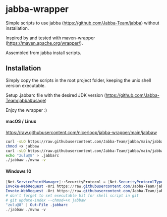 # jabba-wrapper

Simple scripts to use jabba (https://github.com/Jabba-Team/jabba) without installation.

Inspired by and tested with maven-wrapper (https://maven.apache.org/wrapper/).

Assembled from jabba install scripts.

## Installation

Simply copy the scripts in the root project folder, keeping the unix shell version executable.

Setup .jabbarc file with the desired JDK version (https://github.com/Jabba-Team/jabba#usage)

Enjoy the wrapper :)

#### macOS / Linux

https://raw.githubusercontent.com/nicerloop/jabba-wrapper/main/jabbaw

```sh
curl -sLO https://raw.githubusercontent.com/Jabba-Team/jabba/main/jabbaw
chmod +x jabbaw
curl -sLO https://raw.githubusercontent.com/Jabba-Team/jabba/main/jabbaw.ps1
echo "zulu@8" > .jabbarc
./jabbaw ./mvnw -v
```

#### Windows 10

```powershell
[Net.ServicePointManager]::SecurityProtocol = [Net.SecurityProtocolType]::Tls12
Invoke-WebRequest -Uri https://raw.githubusercontent.com/Jabba-Team/jabba/main/jabbaw.ps1 -OutFile ./jabbaw.ps1
Invoke-WebRequest -Uri https://raw.githubusercontent.com/Jabba-Team/jabba/main/jabbaw -OutFile ./jabbaw
# don't forget to set executable bit for shell script in git
# git update-index --chmod=+x jabbaw
"zulu@8" | Out-File .jabbarc
./jabbaw ./mvnw -v
```
